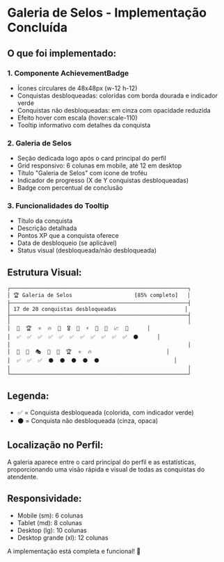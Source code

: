# Galeria de Selos - Implementação Concluída

## O que foi implementado:

### 1. Componente AchievementBadge
- Ícones circulares de 48x48px (w-12 h-12)
- Conquistas desbloqueadas: coloridas com borda dourada e indicador verde
- Conquistas não desbloqueadas: em cinza com opacidade reduzida
- Efeito hover com escala (hover:scale-110)
- Tooltip informativo com detalhes da conquista

### 2. Galeria de Selos
- Seção dedicada logo após o card principal do perfil
- Grid responsivo: 6 colunas em mobile, até 12 em desktop
- Título "Galeria de Selos" com ícone de troféu
- Indicador de progresso (X de Y conquistas desbloqueadas)
- Badge com percentual de conclusão

### 3. Funcionalidades do Tooltip
- Título da conquista
- Descrição detalhada
- Pontos XP que a conquista oferece
- Data de desbloqueio (se aplicável)
- Status visual (desbloqueada/não desbloqueada)

## Estrutura Visual:

```
┌─────────────────────────────────────────────────────────┐
│ 🏆 Galeria de Selos                    [85% completo]   │
├─────────────────────────────────────────────────────────┤
│ 17 de 20 conquistas desbloqueadas                      │
├─────────────────────────────────────────────────────────┤
│                                                         │
│  🎯  🏆  ⭐  🔥  💎  🎖️  🏅  ⚡  🌟  🎊  📈  🎯      │
│  ✅  ✅  ✅  ✅  ✅  ✅  ✅  ✅  ✅  ✅  ✅  ⚫      │
│                                                         │
│  🎪  🎨  🎭  🎪  🎯  🏆  ⭐  🔥                        │
│  ✅  ✅  ✅  ⚫  ⚫  ⚫  ⚫  ⚫                        │
│                                                         │
└─────────────────────────────────────────────────────────┘
```

## Legenda:
- ✅ = Conquista desbloqueada (colorida, com indicador verde)
- ⚫ = Conquista não desbloqueada (cinza, opaca)

## Localização no Perfil:
A galeria aparece entre o card principal do perfil e as estatísticas, proporcionando uma visão rápida e visual de todas as conquistas do atendente.

## Responsividade:
- Mobile (sm): 6 colunas
- Tablet (md): 8 colunas  
- Desktop (lg): 10 colunas
- Desktop grande (xl): 12 colunas

A implementação está completa e funcional! 🎉